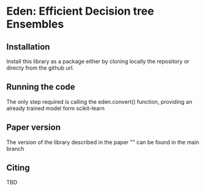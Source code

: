 # **Eden**: **E**fficient **D**ecision tree **En**sembles
## Installation
Install this library as a package either by cloning locally the repository or directy from the github url.

## Running the code
The only step required is calling the eden.convert() function, providing an already trained model form scikit-learn


## Paper version
The version of the library described in the paper "" can be found in the main branch

## Citing 
TBD